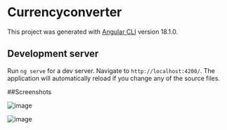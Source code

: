 # Currencyconverter

This project was generated with [Angular CLI](https://github.com/angular/angular-cli) version 18.1.0.

## Development server

Run `ng serve` for a dev server. Navigate to `http://localhost:4200/`. The application will automatically reload if you change any of the source files.

##Screenshots

![image](https://github.com/user-attachments/assets/aaaf872d-1537-41ff-9cea-0ef73b04e58c)

![image](https://github.com/user-attachments/assets/af1f76be-f486-4302-8cef-0a4a67c8bfb7)

